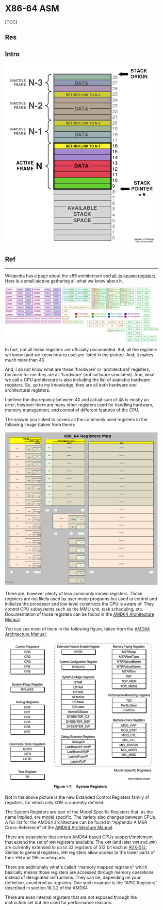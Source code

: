 # X86-64 ASM

[TOC]



## Res


## Intro
![|700](../../../../../../Assets/Pics/Pasted%20image%2020230313135214.png)










## Ref
[Need help understand the order of execution from assembly]: https://stackoverflow.com/questions/60271710/need-help-understand-the-order-of-execution-from-assembly
[What is stack frame in assembly?]: https://stackoverflow.com/q/3699283/16542494


___
[How many registers does an x86_64 CPU actually have? | Stackexchange]: https://reverseengineering.stackexchange.com/a/19694

Wikipedia has a page about the x86 architecture and [all its known registers](https://en.wikipedia.org/wiki/X86#x86_registers). Here is a small picture gathering all what we know about it.

![](../../../../../../Assets/Pics/al%20registers.png)


In fact, not all these registers are officially documented. But, all the registers we know (and we know how to use) are listed in the picture. And, it makes much more than 40.

And, I do not know what are these 'hardware' or 'architectural' registers, because for me they are all 'hardware' (not software simulated). And, what we call a CPU architecture is also including the list of available hardware registers. So, up to my knowledge, they are all both hardware and architectural registers.



[How many registers does an x86_64 CPU actually have? | Stackexchange]: https://reverseengineering.stackexchange.com/a/19696

I believe the discrepancy between 40 and actual sum of 48 is mostly an error, however there are many other registers used for handling hardware, memory management, and control of different features of the CPU. 

The answer you linked to covers all the commonly used registers in the following image (taken from there):

![](../../../../../../Assets/Pics/x86%20registers%20map.png)

There are, however plenty of less commonly known registers. Those registers are not likely used by user mode programs but used to control and initialize the processor and low-level constructs the CPU is aware of. They control CPU subsystems such as the MMU unit, task scheduling, etc. Documentation of those registers can be found in the [AMD64 Architecture Manual](https://support.amd.com/techdocs/24593.pdf).

You can see most of them in the following figure, taken from the [AMD64 Architecture Manual](https://support.amd.com/techdocs/24593.pdf):

![](../../../../../../Assets/Pics/amd64%20registers%20.png)

Not in the above picture is the new Extended Control Registers family of registers, for which only `XCR0` is currently defined. 

The System Registers are part of the Model Specific Registers that, as the name implied, are model specific. The variety also changes between CPUs. A full list for the AMD64 architecture can be found in "Appendix A MSR Cross-Reference" of the [AMD64 Architecture Manual](https://support.amd.com/techdocs/24593.pdf).

There are _extensions_ that certain AMD64 based CPUs support/implement that extend the set of `XMM` registers available. The `XMM` (and later `YMM` and `ZMM`) are currently extended to up to 32 registers of 512 bit each in [AVX-512](https://en.wikipedia.org/wiki/Advanced_Vector_Extensions#AVX-512). Similar to general registers, `XMM` registers allow access to the lower parts of their `YMM` and `ZMM` counterparts.

There are additionally what's called "memory mapped registers" which basically means those registers are accessed through memory operations instead of designated instructions. They can be, depending on your definition, countered as registers. One such example is the "APIC Registers" described in section 16.3.2 of the AMD64 

There are even internal registers that are not exposed through the instruction set but are used for performance reasons.

